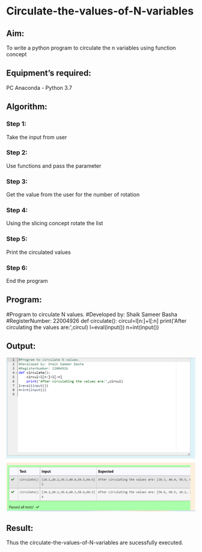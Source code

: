 # Circulate-the-values-of-N-variables
## Aim:
To write a python program to circulate the n variables using function concept
## Equipment’s required:
PC
Anaconda - Python 3.7
## Algorithm: 
### Step 1:
Take the input from user 
### Step 2: 
Use functions and pass the parameter
### Step 3: 
Get the value from the user for the number of rotation
### Step 4: 
Using the slicing concept rotate the list

### Step 5:
Print the circulated values   
### Step 6:
End the program 
## Program:
#Program to circulate N values.
#Developed by: Shaik Sameer Basha
#RegisterNumber: 22004926
def circulate():
    circul=l[n:]+l[:n]
    print('After circulating the values are:',circul)
l=eval(input())
n=int(input())

## Output:
![MODEL](/circulate_output.png)

## Result:
Thus the circulate-the-values-of-N-variables are sucessfully executed.
